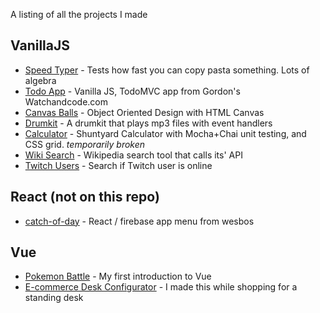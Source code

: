A listing of all the projects I made

## VanillaJS

- [Speed Typer](https://vincentntang.github.io/sandbox/speed-typer/) - Tests how fast you can copy pasta something. Lots of algebra
- [Todo App](https://vincentntang.github.io/sandbox/todo/) - Vanilla JS, TodoMVC app from Gordon's Watchandcode.com
- [Canvas Balls](https://vincentntang.github.io/sandbox/canvas-balls/) - Object Oriented Design with HTML Canvas
- [Drumkit](https://vincentntang.github.io/sandbox/drumkit/) - A drumkit that plays mp3 files with event handlers
- [Calculator](https://vincentntang.github.io/sandbox/calculator/) - Shuntyard Calculator with Mocha+Chai unit testing, and CSS grid. *temporarily broken*
- [Wiki Search](https://vincentntang.github.io/sandbox/wiki-search/) - Wikipedia search tool that calls its' API
- [Twitch Users](https://vincentntang.github.io/sandbox/twitch-users/) - Search if Twitch user is online

## React (not on this repo)

- [catch-of-day](https://catch-of-day.netlify.com/) - React / firebase app menu from wesbos

## Vue

- [Pokemon Battle](https://vincentntang.github.io/sandbox/pokemon-battle/) - My first introduction to Vue
- [E-commerce Desk Configurator](https://vincentntang.github.io/sandbox/ecommerce-desk/) - I made this while shopping for a standing desk
